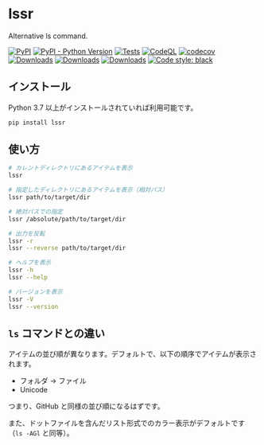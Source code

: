 # lssr

Alternative ls command.

[![PyPI](https://img.shields.io/pypi/v/lssr)](https://pypi.python.org/pypi/lssr)
[![PyPI - Python Version](https://img.shields.io/pypi/pyversions/lssr)](https://pypi.python.org/pypi/lssr)
[![Tests](https://github.com/seijinrosen/lssr/actions/workflows/tests.yml/badge.svg)](https://github.com/seijinrosen/lssr/actions/workflows/tests.yml)
[![CodeQL](https://github.com/seijinrosen/lssr/actions/workflows/codeql-analysis.yml/badge.svg)](https://github.com/seijinrosen/lssr/actions/workflows/codeql-analysis.yml)
[![codecov](https://codecov.io/gh/seijinrosen/lssr/branch/main/graph/badge.svg)](https://codecov.io/gh/seijinrosen/lssr)
[![Downloads](https://pepy.tech/badge/lssr)](https://pepy.tech/project/lssr)
[![Downloads](https://pepy.tech/badge/lssr/month)](https://pepy.tech/project/lssr)
[![Downloads](https://pepy.tech/badge/lssr/week)](https://pepy.tech/project/lssr)
[![Code style: black](https://img.shields.io/badge/code%20style-black-000000.svg)](https://github.com/psf/black)

## インストール

Python 3.7 以上がインストールされていれば利用可能です。

```sh
pip install lssr
```

## 使い方

```sh
# カレントディレクトリにあるアイテムを表示
lssr

# 指定したディレクトリにあるアイテムを表示（相対パス）
lssr path/to/target/dir

# 絶対パスでの指定
lssr /absolute/path/to/target/dir

# 出力を反転
lssr -r
lssr --reverse path/to/target/dir

# ヘルプを表示
lssr -h
lssr --help

# バージョンを表示
lssr -V
lssr --version
```

## `ls` コマンドとの違い

アイテムの並び順が異なります。デフォルトで、以下の順序でアイテムが表示されます。

- フォルダ -> ファイル
- Unicode

つまり、GitHub と同様の並び順になるはずです。

また、ドットファイルを含んだリスト形式でのカラー表示がデフォルトです（`ls -AGl` と同等）。
